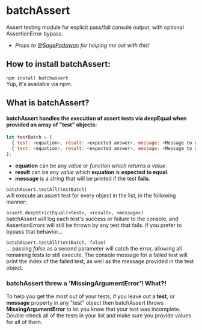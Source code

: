 # batchAssert
Assert testing module for explicit pass/fail console output, with optional AssertionError bypass.
 * _Props to [@SagePadawan](https://github.com/SagePadawan) for helping me out with this!_

## How to install batchAssert:
`npm install batchassert` <br>
Yup, it's available via npm.

## What is batchAssert?
#### batchAssert handles the execution of assert tests via deepEqual when provided an array of "test" objects:
```javascript
let testBatch = [
  { test: <equation>, result: <expected answer>, message: <Message to display on test failure> },
  { test: <equation>, result: <expected answer>, message: <Message to display on test failure> }
];
```
* **equation** can be any *value* or *function which returns a value*.
* **result** can be any *value* which **equation** is **expected to equal**.
* **message** is a *string* that will be printed if the test **fails**.

`batchAssert.testAll(testBatch)` <br>
 will execute an assert test for every object in the list, in the following manner:
 
 `assert.deepStrictEqual(<test>, <result>, <message>)`<br>
 batchAssert will log each test's success or failure to the console, and AssertionErrors will still be thrown by any test that fails. If you prefer to bypass that behavior...
 
 `batchAssert.testAll(testBatch, false)` <br>
 ... passing _false_ as a second parameter will catch the error, allowing all remaining tests to still execute. The console message for a failed test will print the index of the failed test, as well as the message provided in the test object.

### batchAssert threw a 'MissingArgumentError'! What?!
To help you get the most out of your tests, if you leave out a **test**, or **message** property in any "test" object then batchAssert throws **MissingArgumentError** to let you know that your test was incomplete. Double-check all of the tests in your list and make sure you provide values for all of them.
